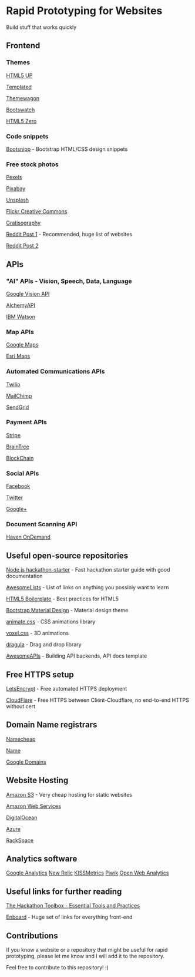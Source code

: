 # Rapid Prototyping for Websites

Build stuff that works quickly

## Frontend
### Themes

[HTML5 UP](http://html5up.net/)

[Templated](http://templated.co/)

[Themewagon](https://themewagon.com/?sortby=rating#skip-to-content)

[Bootswatch](https://bootswatch.com/)

[HTML5 Zero](http://www.html5zero.com/)

### Code snippets

[Bootsnipp](http://bootsnipp.com/) - Bootstrap HTML/CSS design snippets

### Free stock photos

[Pexels](https://www.pexels.com/)

[Pixabay](https://pixabay.com/)

[Unsplash](https://unsplash.com/)

[Flickr Creative Commons](https://www.flickr.com/creativecommons/)

[Gratisography](http://www.gratisography.com/)

[Reddit Post 1](https://www.reddit.com/r/web_design/comments/2v5ts0/ultimate_collection_of_free_stock_photos_websites/) - Recommended, huge list of websites

[Reddit Post 2](https://www.reddit.com/r/Entrepreneur/comments/34iryg/what_are_the_best_royalty_free_stock_image_sites/)

## APIs
### "AI" APIs - Vision, Speech, Data, Language
[Google Vision API](https://cloud.google.com/vision/)

[AlchemyAPI](http://vision.alchemy.ai/)

[IBM Watson](http://www.ibm.com/smarterplanet/us/en/ibmwatson/developercloud/services-catalog.html)

### Map APIs
[Google Maps](https://developers.google.com/maps/)

[Esri Maps](https://developers.arcgis.com/)

### Automated Communications APIs
[Twilio](https://www.twilio.com/api)

[MailChimp](https://apidocs.mailchimp.com/)

[SendGrid](https://sendgrid.com/docs/API_Reference/index.html)

### Payment APIs
[Stripe](https://stripe.com/docs/api#intro)

[BrainTree](https://www.braintreepayments.com/)

[BlockChain](https://blockchain.info/api)

### Social APIs
[Facebook](https://developers.facebook.com/)

[Twitter](https://dev.twitter.com/overview/documentation)

[Google+](https://developers.google.com/+/web/api/rest/)

### Document Scanning API
[Haven OnDemand](https://dev.havenondemand.com/apis/ocrdocument#overview)


## Useful open-source repositories

[Node.js hackathon-starter](https://github.com/sahat/hackathon-starter) - Fast hackathon starter guide with good documentation

[AwesomeLists](https://github.com/sindresorhus/awesome) - List of links on anything you possibly want to learn

[HTML5 Boilerplate](https://github.com/h5bp/html5-boilerplate) - Best practices for HTML5

[Bootstrap Material Design](https://github.com/FezVrasta/bootstrap-material-design) - Material design theme

[animate.css](https://github.com/daneden/animate.css) - CSS animations library

[voxel.css](https://github.com/HunterLarco/voxel.css) - 3D animations

[dragula](https://github.com/bevacqua/dragula) - Drag and drop library

[AwesomeAPIs](https://github.com/Kikobeats/awesome-api) - Building API backends, API docs template

## Free HTTPS setup

[LetsEncrypt](https://letsencrypt.org/) - Free automated HTTPS deployment

[CloudFlare](https://www.cloudflare.com/ssl/) - Free HTTPS between Client-Cloudflare, no end-to-end HTTPS without cert

## Domain Name registrars
[Namecheap](https://www.namecheap.com/)

[Name](https://www.name.com/)

[Google Domains](https://domains.google.com/about/)

## Website Hosting
[Amazon S3](https://aws.amazon.com/s3/) - Very cheap hosting for static websites

[Amazon Web Services](https://aws.amazon.com/)

[DigitalOcean](https://www.digitalocean.com/)

[Azure](https://azure.microsoft.com/en-us/)

[RackSpace](https://www.rackspace.com/)

## Analytics software
[Google Analytics](https://www.google.com/analytics/)
[New Relic](http://newrelic.com/)
[KISSMetrics](https://www.kissmetrics.com/)
[Piwik](http://piwik.org/)
[Open Web Analytics](http://www.openwebanalytics.com/)

## Useful links for further reading

[The Hackathon Toolbox - Essential Tools and Practices](http://thecodeship.com/general/hackathon-toolbox-essential-tools-practices/)

[Enboard](http://enboard.co/webdesign/) - Huge set of links for everything front-end

## Contributions

If you know a website or a repository that might be useful for rapid prototyping, please let me know and I will add it to the repository.

Feel free to contribute to this repository! :)
